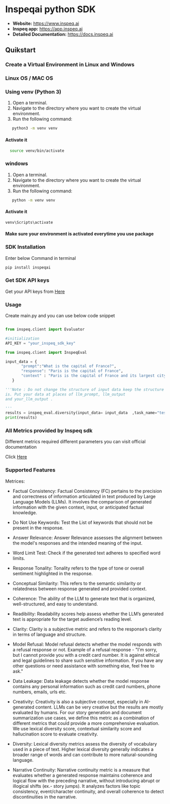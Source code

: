 # Inspeqai python SDK

- **Website:** https://www.inspeq.ai
- **Inspeq app:** https://app.inspeq.ai
- **Detailed Documentation:** https://docs.inspeq.ai

## Quikstart

### Create a Virtual Environment in Linux and Windows

### Linux OS / MAC OS

### Using venv (Python 3)

1. Open a terminal.
2. Navigate to the directory where you want to create the virtual environment.
3. Run the following command:

```bash
   python3 -m venv venv
```

#### Activate it

```bash
  source venv/bin/activate

```
### windows

1. Open a terminal.
2. Navigate to the directory where you want to create the virtual environment.
3. Run the following command:

```bash
   python -m venv venv
```

#### Activate it

```bash
venv\Scripts\activate
```

#### Make sure your environment is activated everytime you use package

### SDK Installation

Enter below Command in terminal

```sh
pip install inspeqai
```

### Get SDK API keys

Get your API keys from <a href="https://app.inspeq.ai/" target="_blank">Here</a>

### Usage

Create main.py and you can use below code snippet

```py

from inspeq.client import Evaluator

#initialization
API_KEY = "your_inspeq_sdk_key"

from inspeq.client import InspeqEval

input_data = {
       "prompt":"What is the capital of France?",
       "response": "Paris is the capital of France",
       "context" : "Paris is the capital of France and its largest city"
   }

'''Note : Do not change the structure of input data keep the structure as it
is. Put your data at places of llm_prompt, llm_output
and your_llm_output .

'''
results = inspeq_eval.diversity(input_data= input_data  ,task_name="testing_part_1")
print(results)


```

### All Metrics provided by Inspeq sdk

Different metrics required different parameters you can visit official documentation

Click <a href="https://docs.inspeq.ai/" target="_blank">Here</a>

### Supported Features

Metrices:

- Factual Consistency:
  Factual Consistency (FC) pertains to the precision and correctness of information articulated in text produced by Large Language Models (LLMs). It involves the comparison of generated information with the given context, input, or anticipated factual knowledge.

- Do Not Use Keywords:
  Test the List of keywords that should not be present in the response.
  
- Answer Relevance:
  Answer Relevance assesses the alignment between the model's responses and the intended meaning of the input.

- Word Limit Test:
  Check if the generated text adheres to specified word limits.

- Response Tonality:
  Tonality refers to the type of tone or overall sentiment highlighted in the response.

- Conceptual Similarity:
  This refers to the semantic similarity or relatedness between response generated and provided context.

- Coherence:
  The ability of the LLM to generate text that is organized, well-structured, and easy to understand.

- Readibility:
  Readability scores help assess whether the LLM’s generated text is appropriate for the target audience’s reading level.

- Clarity:
  Clarity is a subjective metric and refers to the response’s clarity in terms of language and structure.

- Model Refusal:
  Model refusal detects whether the model responds with a refusal response or not. Example of a refusal response - "I'm sorry, but I cannot provide you with a credit card number. It is against ethical and legal guidelines to share such sensitive information. If you have any other questions or need assistance with something else, feel free to ask."

- Data Leakage:
  Data leakage detects whether the model response contains any personal information such as credit card numbers, phone numbers, emails, urls etc.

- Creativity:
  Creativity is also a subjective concept, especially in AI-generated content. LLMs can be very creative but the results are mostly evaluated by humans. For our story generation and document summarization use cases, we define this metric as a combination of different metrics that could provide a more comprehensive evaluation. We use lexical diversity score, contextual similarity score and hallucination score to evaluate creativity.

- Diversity:
  Lexical diversity metrics assess the diversity of vocabulary used in a piece of text. Higher lexical diversity generally indicates a broader range of words and can contribute to more natural-sounding language.

- Narrative Continuity:
  Narrative continuity metric is a measure that evaluates whether a generated response maintains coherence and logical flow with the preceding narrative, without introducing abrupt or illogical shifts (ex.- story jumps). It analyzes factors like topic consistency, event/character continuity, and overall coherence to detect discontinuities in the narrative.
